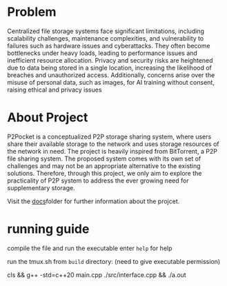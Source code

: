 # Problem
Centralized file storage systems face significant limitations, including scalability challenges, maintenance complexities, and vulnerability to failures such as hardware issues and cyberattacks. They often become bottlenecks under heavy loads, leading to performance issues and inefficient resource allocation. Privacy and security risks are heightened due to data being stored in a single location, increasing the likelihood of breaches and unauthorized access. Additionally, concerns arise over the misuse of personal data, such as images, for AI training without consent, raising ethical and privacy issues

# About Project
P2Pocket is a conceptualized P2P storage sharing system, where users share their available storage to the network and uses storage resources of the network in need. The project
is heavily inspired from BitTorrent, a P2P file sharing system. The proposed system comes
with its own set of challenges and may not be an appropriate alternative to the existing
solutions. Therefore, through this project, we only aim to explore the practicality of P2P
system to address the ever growing need for supplementary storage.

Visit the [docs](./docs/)folder for further information about the projcet.

# running guide
compile the file and run the executable
enter `help` for help

run the tmux.sh from `build` directory: (need to give executable permission)

cls && g++ -std=c++20 main.cpp ./src/interface.cpp && ./a.out


